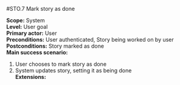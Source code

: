 #STO.7 Mark story as done

**Scope:** System  
**Level:** User goal  
**Primary actor:** User  
**Preconditions:** User authenticated, Story being worked on by user  
**Postconditions:** Story marked as done  
**Main success scenario:**  
1. User chooses to mark story as done  
2. System updates story, setting it as being done  
**Extensions:**  
